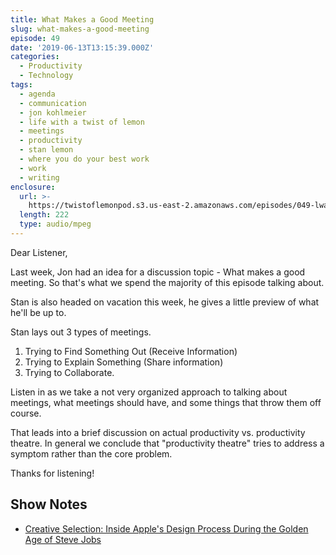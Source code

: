 ```yaml
---
title: What Makes a Good Meeting
slug: what-makes-a-good-meeting
episode: 49
date: '2019-06-13T13:15:39.000Z'
categories:
  - Productivity
  - Technology
tags:
  - agenda
  - communication
  - jon kohlmeier
  - life with a twist of lemon
  - meetings
  - productivity
  - stan lemon
  - where you do your best work
  - work
  - writing
enclosure:
  url: >-
    https://twistoflemonpod.s3.us-east-2.amazonaws.com/episodes/049-lwatol-20190613.mp3
  length: 222
  type: audio/mpeg
---
```


Dear Listener,

Last week, Jon had an idea for a discussion topic - What makes a good meeting. So that's what we spend the majority of this episode talking about.

Stan is also headed on vacation this week, he gives a little preview of what he'll be up to.

Stan lays out 3 types of meetings.

1. Trying to Find Something Out (Receive Information)
2. Trying to Explain Something (Share information)
3. Trying to Collaborate.

Listen in as we take a not very organized approach to talking about meetings, what meetings should have, and some things that throw them off course.

That leads into a brief discussion on actual productivity vs. productivity theatre. In general we conclude that "productivity theatre" tries to address a symptom rather than the core problem.

Thanks for listening!

## Show Notes

- [Creative Selection: Inside Apple's Design Process During the Golden Age of Steve Jobs](https://amzn.to/2MzSDkl)
